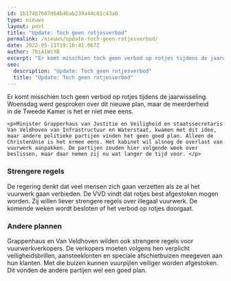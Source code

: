 ```yaml
---
id: 1b174b7687d64b4bab239a44c61c43a0
type: nieuws
layout: post
title: "Update: Toch geen rotjesverbod"
permalink: /nieuws/update-toch-geen-rotjesverbod/
date: 2022-05-11T19:16:41.067Z
author: 7biA1WiYB
excerpt: "Er komt misschien toch geen verbod op rotjes tijdens de jaarwisseling. Woensdag werd gesproken over dit nieuwe plan, maar de meerderheid in de Tweede Kamer is het er niet mee eens.   "
seo:
  description: "Update: Toch geen rotjesverbod"
  title: "Update: Toch geen rotjesverbod"
---
```

Er komt misschien toch geen verbod op rotjes tijdens de jaarwisseling. Woensdag werd gesproken over dit nieuwe plan, maar de meerderheid in de Tweede Kamer is het er niet mee eens.   

    <p>Minister Grapperhaus van Justitie en Veiligheid en staatssecretaris Van Veldhoven van Infrastructuur en Waterstaat, kwamen met dit idee, maar andere politieke partijen vinden het geen goed plan. Alleen de ChristenUnie is het ermee eens. Het kabinet wil alsnog de overlast van vuurwerk aanpakken. De partijen zouden hier volgende week over beslissen, maar daar nemen zij nu wat langer de tijd voor. </p>
<h3>Strengere regels</h3>
<p>De regering denkt dat veel mensen zich gaan verzetten als ze al het vuurwerk gaan verbieden. De VVD vindt dat rotjes best afgestoken mogen worden. Zij willen liever strengere regels over illegaal vuurwerk. De komende weken wordt besloten of het verbod op rotjes doorgaat.</p>
<h3>Andere plannen</h3>
<p>Grappenhaus en Van Veldhoven wilden ook strengere regels voor vuurwerkverkopers. De verkopers moeten volgens hen verplicht veiligheidsbrillen, aansteeklonten en speciale afschietbuizen meegeven aan hun klanten. Met die buizen kunnen vuurpijlen veiliger worden afgestoken. Dit vonden de andere partijen wel een goed plan.</p>  
